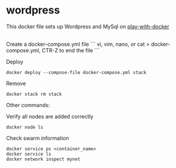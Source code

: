 # wordpress

This docker file sets up Wordpress and MySql on [play-with-docker](http://labs.play-with-docker.com/)

<br/>
Create a docker-compose.yml file 
```
vi, vim, nano, or cat > docker-compose.yml, CTR-Z to end the file
```

Deploy
```
docker deploy --compose-file docker-compose.yml stack
```

Remove
```
docker stack rm stack
```

Other commands:

Verify all nodes are added correctly
```
docker node ls
```
Check swarm information
```
docker service ps <container_name>
docker service ls
docker network inspect mynet
```
